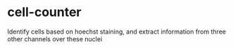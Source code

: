 # cell-counter
Identify cells based on hoechst staining, and extract information from three other channels over these nuclei
